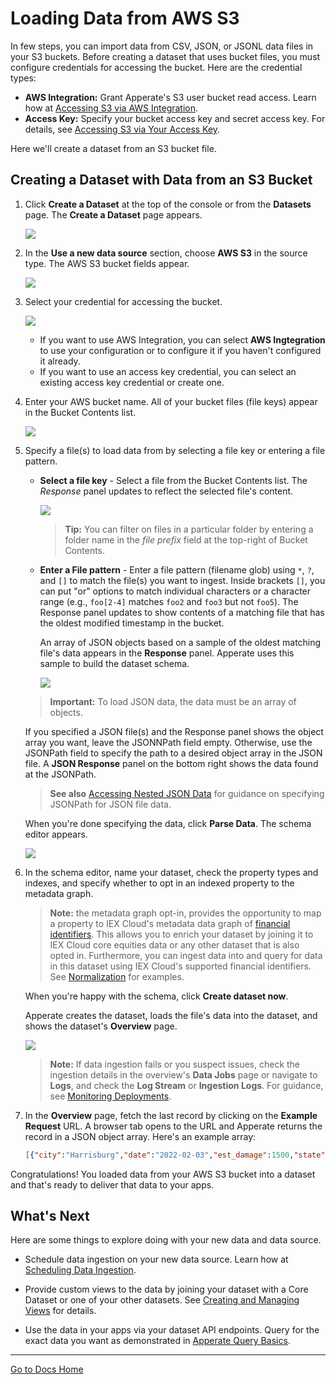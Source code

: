 # Loading Data from AWS S3

In few steps, you can import data from CSV, JSON, or JSONL data files in your S3 buckets. Before creating a dataset that uses bucket files, you must configure credentials for accessing the bucket. Here are the credential types:

- **AWS Integration:** Grant Apperate's S3 user bucket read access. Learn how at [Accessing S3 via AWS Integration](./accessing-s3-via-storage-integration.md).
- **Access Key:** Specify your bucket access key and secret access key. For details, see [Accessing S3 via Your Access Key](./accessing-s3-via-your-access-key.md).

Here we'll create a dataset from an S3 bucket file.

## Creating a Dataset with Data from an S3 Bucket

1. Click **Create a Dataset** at the top of the console or from the **Datasets** page. The **Create a Dataset** page appears.

    ![](./loading-data-from-aws-s3/create-dataset.png)

1. In the **Use a new data source** section, choose **AWS S3** in the source type. The AWS S3 bucket fields appear.

    ![](./loading-data-from-aws-s3/new-aws-data-source.png)

1. Select your credential for accessing the bucket.

    ![](./loading-data-from-aws-s3/credential-dataset.png)

    - If you want to use AWS Integration, you can select **AWS Ingtegration** to use your configuration or to configure it if you haven't configured it already. 
    - If you want to use an access key credential, you can select an existing access key credential or create one.

1. Enter your AWS bucket name. All of your bucket files (file keys) appear in the Bucket Contents list.

    ![](./loading-data-from-aws-s3/all-bucket-files.png)

1. Specify a file(s) to load data from by selecting a file key or entering a file pattern.      

    - **Select a file key** - Select a file from the Bucket Contents list. The *Response* panel updates to reflect the selected file's content.

        ![](./loading-data-from-aws-s3/select-file-key.png)

        > **Tip:** You can filter on files in a particular folder by entering a folder name in the *file prefix* field at the top-right of Bucket Contents.

    - **Enter a File pattern** - Enter a file pattern (filename glob) using `*`, `?`, and `[]` to match the file(s) you want to ingest. Inside brackets `[]`, you can put "or" options to match individual characters or a character range (e.g., `foo[2-4]` matches `foo2` and `foo3` but not `foo5`). The Response panel updates to show contents of a matching file that has the oldest modified timestamp in the bucket.

        An array of JSON objects based on a sample of the oldest matching file's data appears in the **Response** panel. Apperate uses this sample to build the dataset schema.

        ![](./loading-data-from-aws-s3/file-pattern-folder-star.png) 

    > **Important:** To load JSON data, the data must be an array of objects.

    If you specified a JSON file(s) and the Response panel shows the object array you want, leave the JSONNPath field empty. Otherwise, use the JSONPath field to specify the path to a desired object array in the JSON file. A **JSON Response** panel on the bottom right shows the data found at the JSONPath.

    > **See also** [Accessing Nested JSON Data](./accessing-nested-json-data.md) for guidance on specifying JSONPath for JSON file data.

    When you're done specifying the data, click **Parse Data**. The schema editor appears.

    ![](./loading-data-from-aws-s3/car-accidents-schema.png)

1. In the schema editor, name your dataset, check the property types and indexes, and specify whether to opt in an indexed property to the metadata graph. 

    > **Note:** the metadata graph opt-in, provides the opportunity to map a property to IEX Cloud's metadata data graph of [financial identifiers](../reference/financial-identifiers.md). This allows you to enrich your dataset by joining it to IEX Cloud core equities data or any other dataset that is also opted in. Furthermore, you can ingest data into and query for data in this dataset using IEX Cloud's supported financial identifiers. See [Normalization](../managing-your-data/defining-schemas/normalization.md) for examples.

    When you're happy with the schema, click **Create dataset now**.

    Apperate creates the dataset, loads the file's data into the dataset, and shows the dataset's **Overview** page.

    ![](./loading-data-from-aws-s3/car-accidents-dataset-overview.png)

    > **Note:** If data ingestion fails or you suspect issues, check the ingestion details in the overview's **Data Jobs**  page or navigate to **Logs**, and check  the **Log Stream** or **Ingestion Logs**. For guidance, see [Monitoring Deployments](../administration/monitoring-deployments.md).

1. In the **Overview** page, fetch the last record by clicking on the **Example Request** URL. A browser tab opens to the URL and Apperate returns the record in a JSON object array. Here's an example array:

    ```json
    [{"city":"Harrisburg","date":"2022-02-03","est_damage":1500,"state":"PA","vin":"SD089VN7678997566"}]
    ```

Congratulations! You loaded data from your AWS S3 bucket into a dataset and that's ready to deliver that data to your apps.

## What's Next

Here are some things to explore doing with your new data and data source.

- Schedule data ingestion on your new data source. Learn how at [Scheduling Data Ingestion](./scheduling-data-ingestion.md).

- Provide custom views to the data by joining your dataset with a Core Dataset or one of your other datasets. See [Creating and Managing Views](../managing-your-data/creating-and-managing-views.md) for details.

- Use the data in your apps via your dataset API endpoints. Query for the exact data you want as demonstrated in [Apperate Query Basics](../interacting-with-your-data/apperate-api-basics.md).

---
[Go to Docs Home](https://github.com/iexcloud/docs/blob/main/README.md)